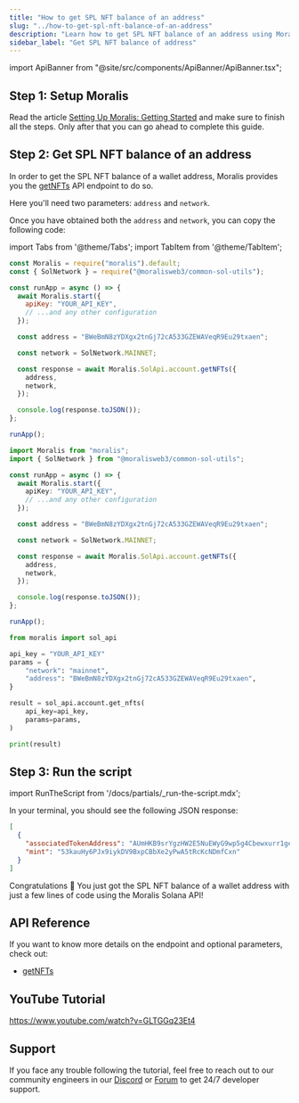 ```yaml
---
title: "How to get SPL NFT balance of an address"
slug: "../how-to-get-spl-nft-balance-of-an-address"
description: "Learn how to get SPL NFT balance of an address using Moralis Solana API."
sidebar_label: "Get SPL NFT balance of address"
---
```


import ApiBanner from "@site/src/components/ApiBanner/ApiBanner.tsx";

<ApiBanner />

## Step 1: Setup Moralis

Read the article [Setting Up Moralis: Getting Started](/web3-data-api/solana/get-your-api-key) and make sure to finish all the steps. Only after that you can go ahead to complete this guide.

## Step 2: Get SPL NFT balance of an address

In order to get the SPL NFT balance of a wallet address, Moralis provides you the [getNFTs](/web3-data-api/solana/reference/get-sol-nfts) API endpoint to do so.

Here you'll need two parameters: `address` and `network`.

Once you have obtained both the `address` and `network`, you can copy the following code:

import Tabs from '@theme/Tabs';
import TabItem from '@theme/TabItem';

<Tabs groupId="programming-language">
  <TabItem value="javascript" label="index.js (JavaScript)" default>

```javascript index.js
const Moralis = require("moralis").default;
const { SolNetwork } = require("@moralisweb3/common-sol-utils");

const runApp = async () => {
  await Moralis.start({
    apiKey: "YOUR_API_KEY",
    // ...and any other configuration
  });

  const address = "BWeBmN8zYDXgx2tnGj72cA533GZEWAVeqR9Eu29txaen";

  const network = SolNetwork.MAINNET;

  const response = await Moralis.SolApi.account.getNFTs({
    address,
    network,
  });

  console.log(response.toJSON());
};

runApp();
```

</TabItem>
<TabItem value="typescript" label="index.ts (TypeScript)">

```typescript index.ts
import Moralis from "moralis";
import { SolNetwork } from "@moralisweb3/common-sol-utils";

const runApp = async () => {
  await Moralis.start({
    apiKey: "YOUR_API_KEY",
    // ...and any other configuration
  });

  const address = "BWeBmN8zYDXgx2tnGj72cA533GZEWAVeqR9Eu29txaen";

  const network = SolNetwork.MAINNET;

  const response = await Moralis.SolApi.account.getNFTs({
    address,
    network,
  });

  console.log(response.toJSON());
};

runApp();
```

</TabItem>
<TabItem value="python" label="index.py (Python)">

```python index.py
from moralis import sol_api

api_key = "YOUR_API_KEY"
params = {
    "network": "mainnet",
    "address": "BWeBmN8zYDXgx2tnGj72cA533GZEWAVeqR9Eu29txaen",
}

result = sol_api.account.get_nfts(
    api_key=api_key,
    params=params,
)

print(result)
```

</TabItem>
</Tabs>

## Step 3: Run the script

import RunTheScript from '/docs/partials/\_run-the-script.mdx';

<RunTheScript />

In your terminal, you should see the following JSON response:

```json
[
  {
    "associatedTokenAddress": "AUmHKB9srYgzHW2E5NuEWyG9wp5g4Cbewxurr1geV1iR",
    "mint": "53kauHy6PJx9iykDV9BxpCBbXe2yPwA5tRcKcNDmfCxn"
  }
]
```

Congratulations 🥳 You just got the SPL NFT balance of a wallet address with just a few lines of code using the Moralis Solana API!

## API Reference

If you want to know more details on the endpoint and optional parameters, check out:

- [getNFTs](/web3-data-api/solana/reference/get-sol-nfts)

## YouTube Tutorial

https://www.youtube.com/watch?v=GLTGGq23Et4

## Support

If you face any trouble following the tutorial, feel free to reach out to our community engineers in our [Discord](https://moralis.io/discord) or [Forum](https://forum.moralis.io) to get 24/7 developer support.
